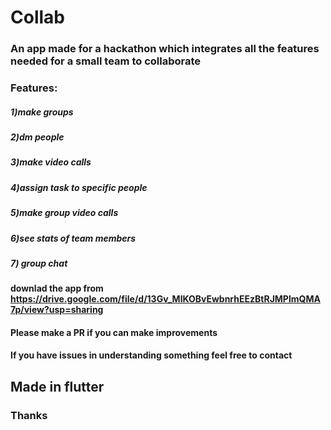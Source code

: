 # Collab
### An app made for a hackathon which integrates all the features needed for a small team to collaborate 
### Features:
##### 1)make groups
##### 2)dm people
##### 3)make video calls
##### 4)assign task to specific people
##### 5)make group video calls
##### 6)see stats of team members
##### 7) group chat

#### downlad the app from https://drive.google.com/file/d/13Gv_MlKOBvEwbnrhEEzBtRJMPlmQMA7p/view?usp=sharing
#### Please make a PR if you can make improvements
#### If you have issues in understanding something feel free to contact

## Made in flutter
### Thanks

